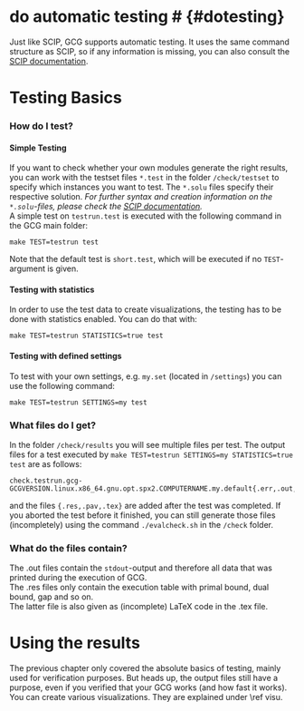 # do automatic testing # {#dotesting}
Just like SCIP, GCG supports automatic testing. It uses the same command
structure as SCIP, so if any information is missing,
you can also consult the <a href="https://scip.zib.de/doc-6.0.1/html/">SCIP documentation</a>.

# Testing Basics #

### How do I test?
#### Simple Testing
If you want to check whether your own modules generate the right results,
you can work with the testset files `*.test` in the folder `/check/testset`
to specify which instances you want to test. The `*.solu` files specify their
respective solution. <i>For further syntax and creation information on the
`*.solu`-files, please check the
<a href="https://scip.zib.de/doc-6.0.1/html/TEST.php">SCIP documentation</a>.</i><br>
A simple test on `testrun.test` is executed with the following command
in the GCG main folder:

    make TEST=testrun test

Note that the default test is `short.test`, which will be executed if no
`TEST`-argument is given.

#### Testing with statistics
In order to use the test data to create visualizations, the testing has to be
done with statistics enabled. You can do that with:

    make TEST=testrun STATISTICS=true test


#### Testing with defined settings
To test with your own settings, e.g. `my.set` (located in `/settings`)
you can use the following command:

    make TEST=testrun SETTINGS=my test


### What files do I get?
In the folder `/check/results` you will see multiple files per test.
The output files for a test executed by
`make TEST=testrun SETTINGS=my STATISTICS=true test` are as follows:

    check.testrun.gcg-GCGVERSION.linux.x86_64.gnu.opt.spx2.COMPUTERNAME.my.default{.err,.out,.set}

and the files `{.res,.pav,.tex}` are added after the test was completed.
If you aborted the test before it finished, you can still generate those files
(incompletely) using the command `./evalcheck.sh` in the `/check` folder.

### What do the files contain?
The .out files contain the `stdout`-output and therefore all data that was
printed during the execution of GCG.<br>
The .res files only contain the execution table with
primal bound, dual bound, gap and so on.<br>
The latter file is also given as (incomplete) LaTeX code in the .tex file.<br>

# Using the results
The previous chapter only covered the absolute basics of testing, mainly used
for verification purposes. But heads up, the output files still have a purpose,
even if you verified that your GCG works (and how fast it works). You can create
various visualizations. They are explained under \ref visu.
